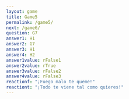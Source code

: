 ```yaml
---
layout: game
title: Game5
permalink: /game5/
next: /game6/
question: G7
answer1: H1
answer2: G7
answer3: H1
answer4: H2
answer1value: rFalse1
answer2value: rTrue
answer3value: rFalse2
answer4value: rFalse3
reactionf: "¡Fuego malo te queme!"
reactiont: "¡Todo te viene tal como quieres!"
---
```


